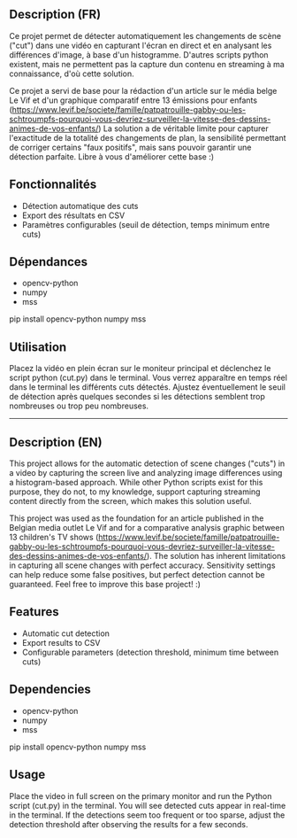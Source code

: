 ## Description (FR)

Ce projet permet de détecter automatiquement les changements de scène ("cut") dans une vidéo en capturant l'écran en direct et en analysant les différences d'image, à base d'un histogramme.
D'autres scripts python existent, mais ne permettent pas la capture dun contenu en streaming à ma connaissance, d'où cette solution.

Ce projet a servi de base pour la rédaction d'un article sur le média belge Le Vif et d'un graphique comparatif entre 13 émissions pour enfants (https://www.levif.be/societe/famille/patpatrouille-gabby-ou-les-schtroumpfs-pourquoi-vous-devriez-surveiller-la-vitesse-des-dessins-animes-de-vos-enfants/)
La solution a de véritable limite pour capturer l'exactitude de la totalité des changements de plan, la sensibilité permettant de corriger certains "faux positifs", mais sans pouvoir garantir une détection parfaite.
Libre à vous d'améliorer cette base :)

## Fonctionnalités

- Détection automatique des cuts
- Export des résultats en CSV
- Paramètres configurables (seuil de détection, temps minimum entre cuts)

## Dépendances

- opencv-python
- numpy
- mss

pip install opencv-python numpy mss

## Utilisation
 
Placez la vidéo en plein écran sur le moniteur principal et déclenchez le script python (cut.py) dans le terminal. Vous verrez apparaître en temps réel dans le terminal les différents cuts détectés. Ajustez éventuellement le seuil de détection après quelques secondes si les détections semblent trop nombreuses ou trop peu nombreuses.


-----

## Description (EN)

This project allows for the automatic detection of scene changes ("cuts") in a video by capturing the screen live and analyzing image differences using a histogram-based approach.
While other Python scripts exist for this purpose, they do not, to my knowledge, support capturing streaming content directly from the screen, which makes this solution useful.

This project was used as the foundation for an article published in the Belgian media outlet Le Vif and for a comparative analysis graphic between 13 children's TV shows (https://www.levif.be/societe/famille/patpatrouille-gabby-ou-les-schtroumpfs-pourquoi-vous-devriez-surveiller-la-vitesse-des-dessins-animes-de-vos-enfants/).
The solution has inherent limitations in capturing all scene changes with perfect accuracy. Sensitivity settings can help reduce some false positives, but perfect detection cannot be guaranteed.
Feel free to improve this base project! :)

## Features

- Automatic cut detection
- Export results to CSV
- Configurable parameters (detection threshold, minimum time between cuts)

## Dependencies

- opencv-python
- numpy
- mss

pip install opencv-python numpy mss

## Usage

Place the video in full screen on the primary monitor and run the Python script (cut.py) in the terminal. You will see detected cuts appear in real-time in the terminal.
If the detections seem too frequent or too sparse, adjust the detection threshold after observing the results for a few seconds.
